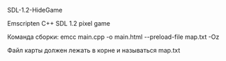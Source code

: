 SDL-1.2-HideGame

Emscripten C++ SDL 1.2 pixel game


Команда сборки:
emcc main.cpp -o main.html --preload-file map.txt -Oz

Файл карты должен лежать в корне и называться map.txt

